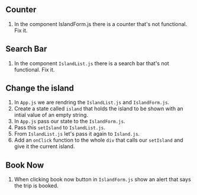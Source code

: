 ## Counter

1. In the component IslandForm.js there is a counter that's not functional. Fix it.

## Search Bar

1. In the component `IslandList.js` there is a search bar that's not functional. Fix it.

## Change the island

1. In `App.js` we are rendring the `IslandList.js` and `IslandForm.js`.
2. Create a state called `island` that holds the island to be shown with an intial value of an empty string.
3. In `App.js` pass our state to the `IslandForm.js`.
4. Pass this `setIsland` to `IslandList.js`.
5. From `IslandList.js` let's pass it again to `Island.js`.
6. Add an `onClick` function to the whole `div` that calls our `setIsland` and give it the current island.

## Book Now

1. When clicking book now button in `IslandForm.js` show an alert that says the trip is booked.
